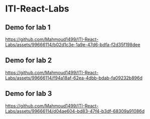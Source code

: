 # ITI-React-Labs

## Demo for lab 1 



https://github.com/Mahmoud1499/ITI-React-Labs/assets/99666114/b02d1c3e-1a9e-47d6-bdfa-f2d35f198dee



## Demo for lab 2


https://github.com/Mahmoud1499/ITI-React-Labs/assets/99666114/f94a18af-62ea-4dbb-bdab-fa09232b896d

## Demo for lab 3


https://github.com/Mahmoud1499/ITI-React-Labs/assets/99666114/d04ae604-bd83-47f4-b3df-68309a91086d

